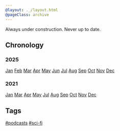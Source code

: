 ```yaml
---
@layout: ._/layout.html
@pageClass: archive
---
```

Always under construction. Never up to date.

## Chronology

### 2025

[Jan]()
[Feb]()
[Mar]()
[Apr]()
[May]()
[Jun]()
[Jul]()
[Aug]()
[Sep]()
[Oct]()
[Nov]()
[Dec]()

### 2021

[Jan]()
[Mar]()
[Apr]()
[May]()
[Jul]()
[Aug]()
[Sep]()
[Oct]()
[Nov]()
[Dec]()

## Tags

[#podcasts](*/style-guide)
[#sci-fi](*/style-guide)
